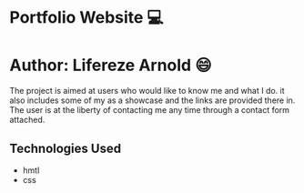 # Portfolio Website :computer:
# Author: Lifereze Arnold :smile:
The project is aimed at users who would like to know me and what I do. it also includes some of my as a showcase and the links are provided there in. The user is at the liberty of contacting me any time through a contact form attached.

## Technologies Used
- hmtl
- css
